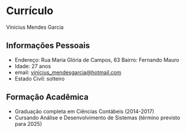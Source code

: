 # Currículo
Vinicius Mendes Garcia

## Informações Pessoais
 - Endereço: Rua Maria Glória de Campos, 63 Bairro: Fernando Mauro
 - Idade: 27 anos
 - email: vinicius_mendesgarcia@hotmail.com
 - Estado Civil: solteiro

## Formação Acadêmica
- Graduação completa em Ciências Contábeis (2014-2017)
- Cursando Análise e Desenvolvimento de Sistemas (término previsto para 2025)

